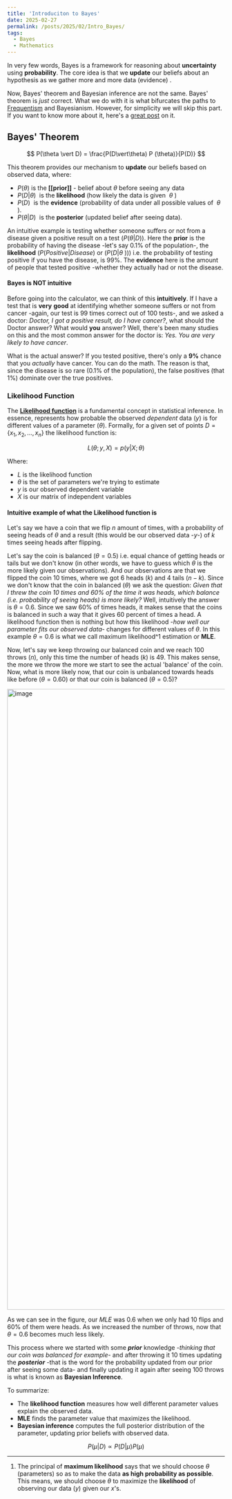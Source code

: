 ```yaml
---
title: 'Introduciton to Bayes'
date: 2025-02-27
permalink: /posts/2025/02/Intro_Bayes/
tags:
  - Bayes
  - Mathematics
---
```


In very few words, Bayes is a framework for reasoning about **uncertainty** using **probability**. The core idea is that we **update** our beliefs about an hypothesis as we gather more and more data (evidence) . 

Now, Bayes' theorem and Bayesian inference are not the same. Bayes' theorem is *just* correct. What we do with it is what bifurcates the paths to [Frequentism](https://en.wikipedia.org/wiki/Frequentist_probability) and Bayesianism. However, for simplicity we will skip this part. If you want to know more about it, here's a [great post](https://www.lesswrong.com/posts/THdadTRy9d8w5ZhK2/bayes-rule-bayesian-inference) on it. 

## Bayes' Theorem

$$
P(\theta \vert D) = \frac{P(D\vert\theta) P (\theta)}{P(D)}
$$

This theorem provides our mechanism to **update** our beliefs based on observed data, where: 

- $P(\theta)$ is the **[[prior]]** - belief about $\theta$ before seeing any data
- $P(D \vert \theta)$  is the **likelihood** (how likely the data is given  $\theta$ )
- $P(D)$  is the **evidence** (probability of data under all possible values of  $\theta$ ).
- $P(\theta \vert D)$  is the **posterior** (updated belief after seeing data).

An intuitive example is testing whether someone suffers or not from a disease given a positive result on a test ($P(\theta \vert D)$).
Here the **prior** is the probability of having the disease -let's say 0.1% of the population-, the **likelihood** ($P(Positive \vert Disease)$ or ($P(D \vert \theta$ ))) i.e. the probability of testing positive if you have the disease, is 99%. The **evidence** here is the amount of people that tested positive -whether they actually had or not the disease.

#### Bayes is NOT intuitive 
Before going into the calculator, we can think of this **intuitively**. If I have a test that is **very** **good** at identifying whether someone suffers or not from cancer -again, our test is 99 times correct out of 100 tests-, and we asked a doctor: *Doctor, I got a positive result, do I have cancer?*, what should the Doctor answer? What would **you** answer? Well, there's been many studies on this and the most common answer for the doctor is: *Yes. You are very likely to have cancer*.

What is the actual answer? If you tested positive, there's only a **9%** chance that you *actually* have cancer. You can do the math. The reason is that, since the disease is so rare (0.1% of the population), the false positives (that 1%) dominate over the true positives.


### Likelihood Function
The **[Likelihood function](https://afloresep.github.io/posts/2025/2/likelihood-function/)** is a fundamental concept in statistical inference. In essence, represents how probable the observed *dependent* data ($y$) is for different values of a parameter ($\theta$). 
Formally, for a given set of points $D= \{x_1, x_2,..., x_n\}$ the likelihood function is:

$$
L(θ; y, X) = p(y | X; θ)
$$


Where:
- $L$ is the likelihood function
- $θ$ is the set of parameters we're trying to estimate
- $y$ is our observed dependent variable
- $X$ is our matrix of independent variables

#### Intuitive example of what the Likelihood function is

Let's say we have a coin that we flip $n$ amount of times, with a probability of seeing heads of $\theta$ and a result (this would be our observed data -$y$-) of $k$ times seeing heads after flipping. 

Let's say the coin is balanced ($\theta = 0.5$) i.e. equal chance of getting heads or tails but we don't know (in other words, we have to guess which $\theta$ is the more likely given our observations). And our observations are that we flipped the coin 10 times, where we got 6 heads ($k$) and 4 tails ($n - k$). Since we don't know that the coin in balanced ($\theta$) we ask the question: *Given that I threw the coin 10 times and 60% of the time it was heads, which balance (i.e. probability of seeing heads) is more likely?* 
Well, intuitively the answer is $\theta = 0.6$. Since we saw 60% of times heads, it makes sense that the coins is balanced in such a way that it gives 60 percent of times a head. A likelihood function then is nothing but how this likelihood -*how well our parameter fits our observed data*- changes for different values of $\theta$. In this example $\theta = 0.6$ is what we call maximum likelihood^1 estimation or **MLE**. 


Now, let's say we keep throwing our balanced coin and we reach 100 throws ($n$), only this time the number of heads ($k$) is 49. This makes sense, the more we throw the more we start to see the actual 'balance' of the coin. Now, what is more likely now, that our coin is unbalanced towards heads like before ($\theta = 0.60$) or that our coin is balanced ($\theta = 0.5$)? 

<img width="1438" alt="image" src="https://github.com/user-attachments/assets/bc773224-60b1-4030-b126-09867b8d62be" />

As we can see in the figure, our $MLE$ was 0.6 when we only had 10 flips and 60% of them were heads. As we increased the number of throws, now that $\theta = 0.6$ becomes much less likely. 

This process where we started with some ***prior*** knowledge -*thinking that our coin was balanced for example*- and after throwing it 10 times updating the ***posterior*** -that is the word for the probability updated from our prior after seeing some data- and finally updating it again after seeing 100 throws is what is known as **Bayesian Inference**. 

To summarize: 
- The **likelihood function** measures how well different parameter values explain the observed data.
- **MLE** finds the parameter value that maximizes the likelihood.
- **Bayesian inference** computes the full posterior distribution of the parameter, updating prior beliefs with observed data.


$$
P(\mu | D) \propto P(D | \mu) P(\mu)
$$

----
1. The principal of **maximum likelihood** says that we should choose $\theta$ (parameters) so as to make the data **as high probability as possible**. This means, we should choose $\theta$ to maximize the **likelihood** of observing our data ($y$) given our $x$'s. 

